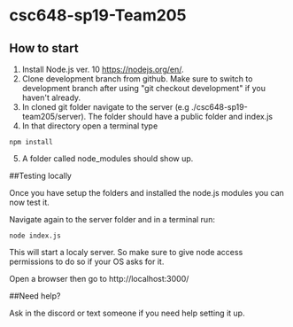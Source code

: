 # csc648-sp19-Team205

## How to start
1. Install Node.js ver. 10 https://nodejs.org/en/.
2. Clone development branch from github. Make sure to switch to development branch after using "git checkout development" if you haven't already.
3. In cloned git folder navigate to the server (e.g ./csc648-sp19-team205/server). The folder should have a public folder and index.js
4. In that directory open a terminal type
```
npm install
```
5. A folder called node_modules should show up.

##Testing locally

Once you have setup the folders and installed the node.js modules you can now test it.

Navigate again to the server folder and in a terminal run:
```
node index.js
```

This will start a localy server. So make sure to give node access permissions to do so if your OS asks for it.

Open a browser then go to http://localhost:3000/

##Need help?

Ask in the discord or text someone if you need help setting it up.